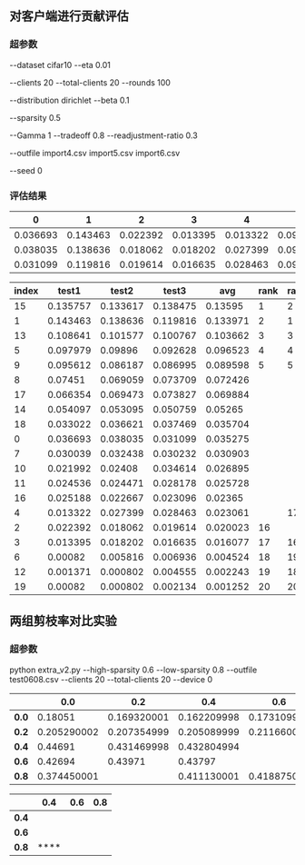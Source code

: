 ## 对客户端进行贡献评估

### 超参数

--dataset cifar10
--eta 0.01

--clients 20
--total-clients 20
--rounds 100

--distribution dirichlet
--beta 0.1

--sparsity 0.5

--Gamma 1
--tradeoff 0.8
--readjustment-ratio 0.3

--outfile import4.csv import5.csv import6.csv

--seed 0

### 评估结果

| 0        | 1        | 2        | 3        | 4        | 5        | 6        | 7        | 8        | 9        | 10       | 11       | 12       | 13       | 14       | 15       | 16       | 17       | 18       | 19       |
| -------- | -------- | -------- | -------- | -------- | -------- | -------- | -------- | -------- | -------- | -------- | -------- | -------- | -------- | -------- | -------- | -------- | -------- | -------- | -------- |
| 0.036693 | 0.143463 | 0.022392 | 0.013395 | 0.013322 | 0.097979 | 0.00082  | 0.030039 | 0.07451  | 0.095612 | 0.021992 | 0.024536 | 0.001371 | 0.108641 | 0.054097 | 0.135757 | 0.025188 | 0.066354 | 0.033022 | 0.00082  |
| 0.038035 | 0.138636 | 0.018062 | 0.018202 | 0.027399 | 0.09896  | 0.005816 | 0.032438 | 0.069059 | 0.086187 | 0.02408  | 0.024471 | 0.000802 | 0.101577 | 0.053095 | 0.133617 | 0.022667 | 0.069473 | 0.036621 | 0.000802 |
| 0.031099 | 0.119816 | 0.019614 | 0.016635 | 0.028463 | 0.092628 | 0.006936 | 0.030232 | 0.073709 | 0.086995 | 0.034614 | 0.028178 | 0.004555 | 0.100767 | 0.050759 | 0.138475 | 0.023096 | 0.073827 | 0.037469 | 0.002134 |

| index | test1    | test2    | test3    | avg      | rank | rank1 | rank2 | rank3 |
| ----- | -------- | -------- | -------- | -------- | ---- | ----- | ----- | ----- |
| 15    | 0.135757 | 0.133617 | 0.138475 | 0.13595  | 1    | 2     | 2     | 1     |
| 1     | 0.143463 | 0.138636 | 0.119816 | 0.133971 | 2    | 1     | 1     | 2     |
| 13    | 0.108641 | 0.101577 | 0.100767 | 0.103662 | 3    | 3     | 3     | 3     |
| 5     | 0.097979 | 0.09896  | 0.092628 | 0.096523 | 4    | 4     | 4     | 4     |
| 9     | 0.095612 | 0.086187 | 0.086995 | 0.089598 | 5    | 5     | 5     | 5     |
| 8     | 0.07451  | 0.069059 | 0.073709 | 0.072426 |      |       |       |       |
| 17    | 0.066354 | 0.069473 | 0.073827 | 0.069884 |      |       |       |       |
| 14    | 0.054097 | 0.053095 | 0.050759 | 0.05265  |      |       |       |       |
| 18    | 0.033022 | 0.036621 | 0.037469 | 0.035704 |      |       |       |       |
| 0     | 0.036693 | 0.038035 | 0.031099 | 0.035275 |      |       |       |       |
| 7     | 0.030039 | 0.032438 | 0.030232 | 0.030903 |      |       |       |       |
| 10    | 0.021992 | 0.02408  | 0.034614 | 0.026895 |      |       |       |       |
| 11    | 0.024536 | 0.024471 | 0.028178 | 0.025728 |      |       |       |       |
| 16    | 0.025188 | 0.022667 | 0.023096 | 0.02365  |      |       |       |       |
| 4     | 0.013322 | 0.027399 | 0.028463 | 0.023061 |      | 17    |       |       |
| 2     | 0.022392 | 0.018062 | 0.019614 | 0.020023 | 16   |       | 17    | 16    |
| 3     | 0.013395 | 0.018202 | 0.016635 | 0.016077 | 17   | 16    | 16    | 17    |
| 6     | 0.00082  | 0.005816 | 0.006936 | 0.004524 | 18   | 19    | 18    | 18    |
| 12    | 0.001371 | 0.000802 | 0.004555 | 0.002243 | 19   | 18    | 19    | 19    |
| 19    | 0.00082  | 0.000802 | 0.002134 | 0.001252 | 20   | 20    | 20    | 20    |



## 两组剪枝率对比实验

### 超参数

python extra_v2.py --high-sparsity 0.6 --low-sparsity 0.8 --outfile test0608.csv --clients 20 --total-clients 20 --device 0

|         | 0.0         | 0.2         | 0.4         | 0.6         | 0.8         |
| ------- | ----------- | ----------- | ----------- | ----------- | ----------- |
| **0.0** | 0.18051     | 0.169320001 | 0.162209998 | 0.173109999 | 0.174859999 |
| **0.2** | 0.205290002 | 0.207354999 | 0.205089999 | 0.211660001 | 0.189490001 |
| **0.4** | 0.44691     | 0.431469998 | 0.432804994 |             | 0.4242      |
| **0.6** | 0.42694     | 0.43971     | 0.43797     |             | 0.424870002 |
| **0.8** | 0.374450001 |             | 0.411130001 | 0.418875001 | 0.42956     |

|         | 0.4  | 0.6  | 0.8  |
| ------- | ---- | ---- | ---- |
| **0.4** |      |      |      |
| **0.6** |      |      |      |
| **0.8** | **** |      |      |

